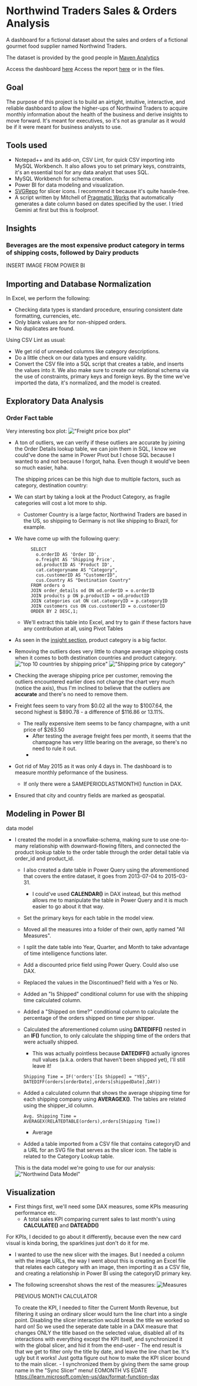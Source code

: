 # Northwind Traders Sales & Orders Analysis

A dashboard for a fictional dataset about the sales and orders of a fictional gourmet food supplier named Northwind Traders.

The dataset is provided by the good people in [Maven Analytics](https://www.mavenanalytics.io/data-playground)

 Access the dashboard [here](https://app.powerbi.com/view?r=eyJrIjoiODljMTM1MjAtZTFjZi00N2Y3LWE1YjItNjg0MTgwNjJjYmNkIiwidCI6IjIzN2NkZmEwLWVmMWUtNDAxNS05ODRlLWI1NTM0YzhhNTZjYSJ9)
 Access the report [here](https://github.com/khaled-mehizel/HR-analysis/blob/main/GD%20HR%20report.pdf) or in the files.

## Goal

The purpose of this project is to build an airtight, intuitive, interactive, and reliable dashboard to allow the higher-ups of Northwind Traders to acquire monthly information about the health of the business and derive insights to move forward.
It's meant for executives, so it's not as granular as it would be if it were meant for business analysts to use.

## Tools used

- Notepad++ and its add-on, CSV Lint, for quick CSV importing into MySQL Workbench. It also allows you to set primary keys, constraints, it's an essential tool for any data analyst that uses SQL.
- MySQL Workbench for schema creation.
- Power BI for data modeling and visualization.
- [SVGRepo](https://www.svgrepo.com) for slicer icons. I recommend it because it's quite hassle-free.
- A script written by Mitchell of [Pragmatic Works](https://www.youtube.com/watch?v=kRsETkmatEo) that automatically generates a date column based on dates specified by the user. I tried Gemini at first but this is foolproof.

## Insights

### Beverages are the most expensive product category in terms of shipping costs, followed by Dairy products

INSERT IMAGE FROM POWER BI

## Importing and Database Normalization

In Excel, we perform the following:

- Checking data types is standard procedure, ensuring consistent date formatting, currencies, etc.
- Only blank values are for non-shipped orders.
- No duplicates are found.

Using CSV Lint as usual:

- We get rid of unneeded columns like category descriptions.
- Do a little check on our data types and ensure validity.
- Convert the CSV file into a SQL script that creates a table, and inserts the values into it.
We also make sure to create our relational schema via the use of constraints, primary keys and foreign keys. By the time we've imported the data, it's normalized, and the model is created.

## Exploratory Data Analysis

### Order Fact table

  Very interesting box plot:
  !["Freight price box plot"](/northwind-traders-sales-product-analysis/images/box.png)

- A ton of outliers, we can verify if these outliers are accurate by joining the Order Details lookup table, we can join them in SQL, I know we could've done the same in Power Pivot but I chose SQL because I wanted to and not because I forgot, haha. Even though it would've been so much easier, haha.

    The shipping prices can be this high due to multiple factors, such as category, destination country:
  
- We can start by taking a look at the Product Category, as fragile categories will cost a lot more to ship.
  - Customer Country is a large factor, Northwind Traders are based in the US, so shipping to Germany is not like shipping to Brazil, for example.
- We have come up with the following query:

            SELECT 
              o.orderID AS 'Order ID',
              o.freight AS 'Shipping Price',
              od.productID AS 'Product ID',
              cat.categoryname AS "Category",
              cus.customerID AS "CustomerID",
              cus.Country AS "Destination Country"
            FROM orders o
            JOIN order_details od ON od.orderID = o.orderID
            JOIN products p ON p.productID = od.productID
            JOIN categories cat ON cat.categoryID = p.categoryID
            JOIN customers cus ON cus.customerID = o.customerID
            ORDER BY 2 DESC,1;
  - We'll extract this table into Excel, and try to gain if these factors have any contribution at all, using Pivot Tables
- As seen in the [insight section](#insights), product category is a big factor.
- Removing the outliers does very little to change average shipping costs when it comes to both destination countries and product category.
    !["top 10 countries by shipping price"](/northwind-traders-sales-product-analysis/images/top10%20countries%20by%20shipping%20prices.png)
    !["Shipping price by category"](/northwind-traders-sales-product-analysis/images/category_shipping.png)
- Checking the average shipping price per customer, removing the outliers encountered earlier does not change the chart very much (notice the axis), thus I'm inclined to believe that the outliers are **accurate** and there's no need to remove them.
- Freight fees seem to vary from $0.02 all the way to $1007.64, the second highest is $890.78 - a difference of $116.86 or 13.11%. 
  - The really expensive item seems to be fancy champagne, with a unit price of $263.50
    - After testing the average freight fees per month, it seems that the champagne has very little bearing on the average, so there's no need to rule it out.
    - 

- Got rid of May 2015 as it was only 4 days in. The dashboard is to measure monthly peformance of the business.
  - If only there were a SAMEPERIODLASTMONTH() function in DAX.
- Ensured that city and country fields are marked as geospatial.

## Modeling in Power BI
data model
- I created the model in a snowflake-schema, making sure to use one-to-many relationship with downward-flowing filters, and connected the product lookup table to the order table through the order detail table via order_id and product_id.
  - I also created a date table in Power Query using the aforementioned that covers the entire dataset, it goes from 2013-07-04 to 2015-03-31.
    - I could've used **CALENDAR()** in DAX instead, but this method allows me to manipulate the table in Power Query and it is much easier to go about it that way.
  - Set the primary keys for each table in the model view.
  - Moved all the measures into a folder of their own, aptly named "All Measures".
  - I split the date table into Year, Quarter, and Month to take advantage of time intelligence functions later.
  - Add a discounted price field using Power Query. Could also use DAX.
  - Replaced the values in the Discontinued? field with a Yes or No.
  - Added an "Is Shipped" conditional column for use with the shipping time calculated column.
  - Added a "Shipped on time?" conditional column to calculate the percentage of the orders shipped on time per shipper.
  - Calculated the aforementioned column using **DATEDIFF()** nested in an **IF()** function, to only calculate the shipping time of the orders that were actually shipped.
    - This was actually pointless because **DATEDIFF()** actually ignores null values (a.k.a. orders that haven't been shipped yet), I'll still leave it!

    ```
    Shipping Time = IF('orders'[Is Shipped] = "YES", DATEDIFF(orders[orderDate],orders[shippedDate],DAY))
    ```

  - Added a calculated column that shows the average shipping time for each shipping company using **AVERAGEX()**. The tables are related using the shipper_id column.

    ```
    Avg. Shipping Time = AVERAGEX(RELATEDTABLE(orders),orders[Shipping Time])
    ```

      - Average 
  - Added a table imported from a CSV file that contains categoryID and a URL for an SVG file that serves as the slicer icon. The table is related to the Category Lookup table.

  This is the data model we're going to use for our analysis:
      !["Northwind Data Model"](Images/Northwind%20Data%20Model.JPG)

## Visualization

- First things first, we'll need some DAX measures, some KPIs measuring performance etc.
  - A total sales KPI comparing current sales to last month's using **CALCULATE()** and **DATEADD()**

For KPIs, I decided to go about it differently, because even the new card visual is kinda boring, the sparklines just don't do it for me.
- I wanted to use the new slicer with the images. But I needed a column with the image URLs, the way I went about this is creating an Excel file that relates each category with an image, then importing it as a CSV file, and creating a relationship in Power BI using the categoryID primary key.
- The following screenshot shows the rest of the measures: 
    ![Measures](Images/measures.JPG)

    PREVIOUS MONTH CALCULATOR

    To create the KPI, I needed to filter the Current Month Revenue, but filtering it using an ordinary slicer would turn the line chart into a single point. Disabling the slicer interaction would break the title we worked so hard on! So we used the seperate date table in a DAX measure that changes ONLY the title based on the selected value, disabled all of its interactions with everything except the KPI itself, and synchronized it with the global slicer, and hid it from the end-user
      - The end result is that we get to filter only the title by date, and leave the line chart be. It's ugly but it works! Just gotta figure out how to make the KPI slicer bound to the main slicer.
        - I synchronized them by giving them the same group name in the "Sync Slicer" menu!
EOMONTH VS EDATE
https://learn.microsoft.com/en-us/dax/format-function-dax